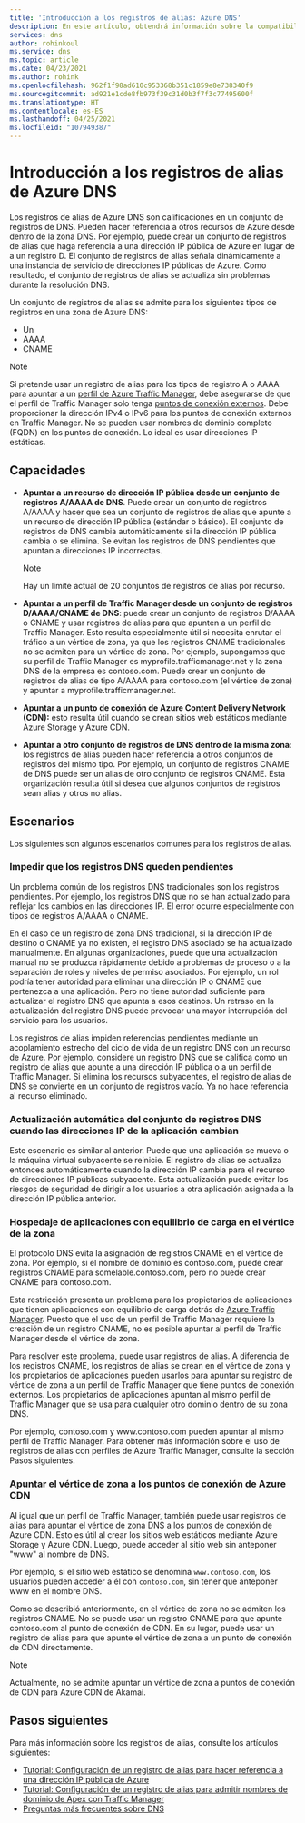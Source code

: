 ```yaml
---
title: 'Introducción a los registros de alias: Azure DNS'
description: En este artículo, obtendrá información sobre la compatibilidad de los registros de alias en Microsoft Azure DNS.
services: dns
author: rohinkoul
ms.service: dns
ms.topic: article
ms.date: 04/23/2021
ms.author: rohink
ms.openlocfilehash: 962f1f98ad610c953368b351c1859e8e738340f9
ms.sourcegitcommit: ad921e1cde8fb973f39c31d0b3f7f3c77495600f
ms.translationtype: HT
ms.contentlocale: es-ES
ms.lasthandoff: 04/25/2021
ms.locfileid: "107949387"
---
```

# <a name="azure-dns-alias-records-overview"></a>Introducción a los registros de alias de Azure DNS

Los registros de alias de Azure DNS son calificaciones en un conjunto de registros de DNS. Pueden hacer referencia a otros recursos de Azure desde dentro de la zona DNS. Por ejemplo, puede crear un conjunto de registros de alias que haga referencia a una dirección IP pública de Azure en lugar de a un registro D. El conjunto de registros de alias señala dinámicamente a una instancia de servicio de direcciones IP públicas de Azure. Como resultado, el conjunto de registros de alias se actualiza sin problemas durante la resolución DNS.

Un conjunto de registros de alias se admite para los siguientes tipos de registros en una zona de Azure DNS: 

- Un
- AAAA
- CNAME

> [!NOTE]
> Si pretende usar un registro de alias para los tipos de registro A o AAAA para apuntar a un [perfil de Azure Traffic Manager](../traffic-manager/quickstart-create-traffic-manager-profile.md), debe asegurarse de que el perfil de Traffic Manager solo tenga [puntos de conexión externos](../traffic-manager/traffic-manager-endpoint-types.md#external-endpoints). Debe proporcionar la dirección IPv4 o IPv6 para los puntos de conexión externos en Traffic Manager. No se pueden usar nombres de dominio completo (FQDN) en los puntos de conexión. Lo ideal es usar direcciones IP estáticas.

## <a name="capabilities"></a>Capacidades

- **Apuntar a un recurso de dirección IP pública desde un conjunto de registros A/AAAA de DNS**. Puede crear un conjunto de registros A/AAAA y hacer que sea un conjunto de registros de alias que apunte a un recurso de dirección IP pública (estándar o básico). El conjunto de registros de DNS cambia automáticamente si la dirección IP pública cambia o se elimina. Se evitan los registros de DNS pendientes que apuntan a direcciones IP incorrectas.

   > [!NOTE]
   > Hay un límite actual de 20 conjuntos de registros de alias por recurso.

- **Apuntar a un perfil de Traffic Manager desde un conjunto de registros D/AAAA/CNAME de DNS**: puede crear un conjunto de registros D/AAAA o CNAME y usar registros de alias para que apunten a un perfil de Traffic Manager. Esto resulta especialmente útil si necesita enrutar el tráfico a un vértice de zona, ya que los registros CNAME tradicionales no se admiten para un vértice de zona. Por ejemplo, supongamos que su perfil de Traffic Manager es myprofile.trafficmanager.net y la zona DNS de la empresa es contoso.com. Puede crear un conjunto de registros de alias de tipo A/AAAA para contoso.com (el vértice de zona) y apuntar a myprofile.trafficmanager.net.
- **Apuntar a un punto de conexión de Azure Content Delivery Network (CDN):** esto resulta útil cuando se crean sitios web estáticos mediante Azure Storage y Azure CDN.
- **Apuntar a otro conjunto de registros de DNS dentro de la misma zona**: los registros de alias pueden hacer referencia a otros conjuntos de registros del mismo tipo. Por ejemplo, un conjunto de registros CNAME de DNS puede ser un alias de otro conjunto de registros CNAME. Esta organización resulta útil si desea que algunos conjuntos de registros sean alias y otros no alias.

## <a name="scenarios"></a>Escenarios

Los siguientes son algunos escenarios comunes para los registros de alias.

### <a name="prevent-dangling-dns-records"></a>Impedir que los registros DNS queden pendientes

Un problema común de los registros DNS tradicionales son los registros pendientes. Por ejemplo, los registros DNS que no se han actualizado para reflejar los cambios en las direcciones IP. El error ocurre especialmente con tipos de registros A/AAAA o CNAME.

En el caso de un registro de zona DNS tradicional, si la dirección IP de destino o CNAME ya no existen, el registro DNS asociado se ha actualizado manualmente. En algunas organizaciones, puede que una actualización manual no se produzca rápidamente debido a problemas de proceso o a la separación de roles y niveles de permiso asociados. Por ejemplo, un rol podría tener autoridad para eliminar una dirección IP o CNAME que pertenezca a una aplicación. Pero no tiene autoridad suficiente para actualizar el registro DNS que apunta a esos destinos. Un retraso en la actualización del registro DNS puede provocar una mayor interrupción del servicio para los usuarios.

Los registros de alias impiden referencias pendientes mediante un acoplamiento estrecho del ciclo de vida de un registro DNS con un recurso de Azure. Por ejemplo, considere un registro DNS que se califica como un registro de alias que apunte a una dirección IP pública o a un perfil de Traffic Manager. Si elimina los recursos subyacentes, el registro de alias de DNS se convierte en un conjunto de registros vacío. Ya no hace referencia al recurso eliminado.

### <a name="update-dns-record-set-automatically-when-application-ip-addresses-change"></a>Actualización automática del conjunto de registros DNS cuando las direcciones IP de la aplicación cambian

Este escenario es similar al anterior. Puede que una aplicación se mueva o la máquina virtual subyacente se reinicie. El registro de alias se actualiza entonces automáticamente cuando la dirección IP cambia para el recurso de direcciones IP públicas subyacente. Esta actualización puede evitar los riesgos de seguridad de dirigir a los usuarios a otra aplicación asignada a la dirección IP pública anterior.

### <a name="host-load-balanced-applications-at-the-zone-apex"></a>Hospedaje de aplicaciones con equilibrio de carga en el vértice de la zona

El protocolo DNS evita la asignación de registros CNAME en el vértice de zona. Por ejemplo, si el nombre de dominio es contoso.com, puede crear registros CNAME para somelable.contoso.com, pero no puede crear CNAME para contoso.com.

Esta restricción presenta un problema para los propietarios de aplicaciones que tienen aplicaciones con equilibrio de carga detrás de [Azure Traffic Manager](../traffic-manager/traffic-manager-overview.md). Puesto que el uso de un perfil de Traffic Manager requiere la creación de un registro CNAME, no es posible apuntar al perfil de Traffic Manager desde el vértice de zona.

Para resolver este problema, puede usar registros de alias. A diferencia de los registros CNAME, los registros de alias se crean en el vértice de zona y los propietarios de aplicaciones pueden usarlos para apuntar su registro de vértice de zona a un perfil de Traffic Manager que tiene puntos de conexión externos. Los propietarios de aplicaciones apuntan al mismo perfil de Traffic Manager que se usa para cualquier otro dominio dentro de su zona DNS.

Por ejemplo, contoso.com y www\.contoso.com pueden apuntar al mismo perfil de Traffic Manager. Para obtener más información sobre el uso de registros de alias con perfiles de Azure Traffic Manager, consulte la sección Pasos siguientes.

### <a name="point-zone-apex-to-azure-cdn-endpoints"></a>Apuntar el vértice de zona a los puntos de conexión de Azure CDN

Al igual que un perfil de Traffic Manager, también puede usar registros de alias para apuntar el vértice de zona DNS a los puntos de conexión de Azure CDN. Esto es útil al crear los sitios web estáticos mediante Azure Storage y Azure CDN. Luego, puede acceder al sitio web sin anteponer "www" al nombre de DNS.

Por ejemplo, si el sitio web estático se denomina `www.contoso.com`, los usuarios pueden acceder a él con `contoso.com`, sin tener que anteponer www en el nombre DNS.

Como se describió anteriormente, en el vértice de zona no se admiten los registros CNAME. No se puede usar un registro CNAME para que apunte contoso.com al punto de conexión de CDN. En su lugar, puede usar un registro de alias para que apunte el vértice de zona a un punto de conexión de CDN directamente.

> [!NOTE]
> Actualmente, no se admite apuntar un vértice de zona a puntos de conexión de CDN para Azure CDN de Akamai.

## <a name="next-steps"></a>Pasos siguientes

Para más información sobre los registros de alias, consulte los artículos siguientes:

- [Tutorial: Configuración de un registro de alias para hacer referencia a una dirección IP pública de Azure](tutorial-alias-pip.md)
- [Tutorial: Configuración de un registro de alias para admitir nombres de dominio de Apex con Traffic Manager](tutorial-alias-tm.md)
- [Preguntas más frecuentes sobre DNS](./dns-faq.md#alias-records)